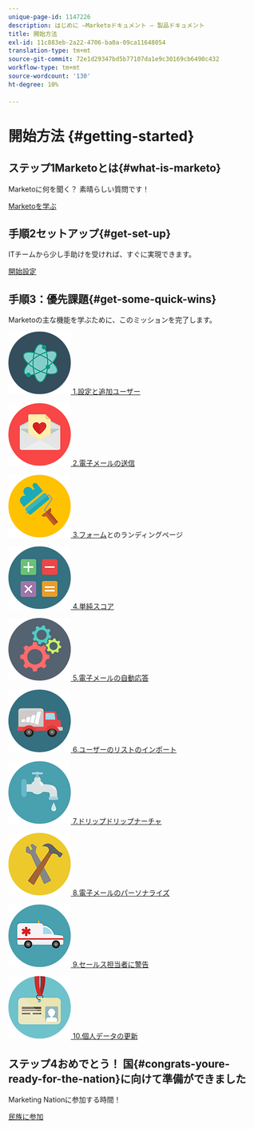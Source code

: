 ```yaml
---
unique-page-id: 1147226
description: はじめに —Marketoドキュメント — 製品ドキュメント
title: 開始方法
exl-id: 11c883eb-2a22-4706-ba0a-09ca11648054
translation-type: tm+mt
source-git-commit: 72e1d29347bd5b77107da1e9c30169cb6490c432
workflow-type: tm+mt
source-wordcount: '130'
ht-degree: 10%

---
```


# 開始方法 {#getting-started}

## ステップ1Marketoとは{#what-is-marketo}

Marketoに何を聞く？ 素晴らしい質問です！

[Marketoを学ぶ](/help/marketo/getting-started/what-is-marketo.md)

## 手順2セットアップ{#get-set-up}

ITチームから少し手助けを受ければ、すぐに実現できます。

[開始設定](/help/marketo/getting-started/setup-steps.md)

## 手順3：優先課題{#get-some-quick-wins}

Marketoの主な機能を学ぶために、このミッションを完了します。

[![](/help/marketo/getting-started/assets/getting-started-1.png) 1.設定と追加ユーザー](https://docs.marketo.com/pages/viewpage.action?pageId=2359351)

[![](/help/marketo/getting-started/assets/getting-started-2.png) 2.電子メールの送信](getting-started/quick-wins/send-an-email.md)

[![](/help/marketo/getting-started/assets/getting-started-3.png) 3.フォーム](getting-started/quick-wins/landing-page-with-a-form.md)とのランディングページ

[![](/help/marketo/getting-started/assets/getting-started-4.png) 4.単純スコア](getting-started/quick-wins/simple-scoring.md)

[![](/help/marketo/getting-started/assets/getting-started-5.png) 5.電子メールの自動応答](getting-started/quick-wins/email-auto-response.md)

[![](/help/marketo/getting-started/assets/getting-started-6.png) 6.ユーザーのリストのインポート](getting-started/quick-wins/import-a-list-of-people.md)

[![](/help/marketo/getting-started/assets/getting-started-7.png) 7.ドリップドリップナーチャ](getting-started/quick-wins/drip-drip-nurture.md)

[![](/help/marketo/getting-started/assets/getting-started-8.png) 8.電子メールのパーソナライズ](getting-started/quick-wins/personalize-an-email.md)

[![](/help/marketo/getting-started/assets/getting-started-9.png) 9.セールス担当者に警告](getting-started/quick-wins/alert-the-sales-rep.md)

[![](/help/marketo/getting-started/assets/getting-started-10.png) 10.個人データの更新](getting-started/quick-wins/update-person-data.md)

## ステップ4おめでとう！ 国{#congrats-youre-ready-for-the-nation}に向けて準備ができました

Marketing Nationに参加する時間！

[民族に参加](https://nation.marketo.com)
